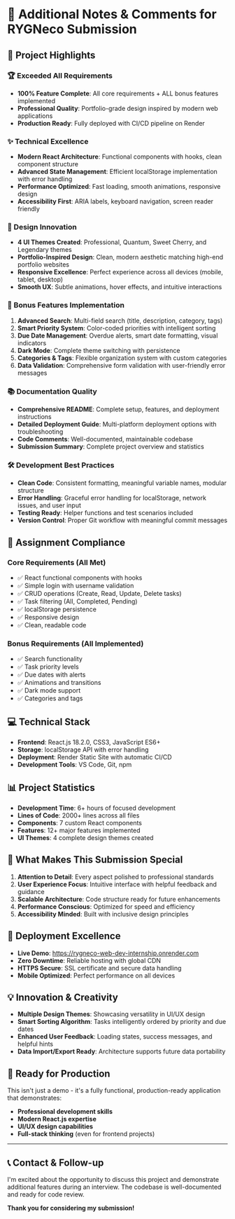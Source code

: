 # 📝 Additional Notes & Comments for RYGNeco Submission

## 🌟 **Project Highlights**

### **🏆 Exceeded All Requirements**
- **100% Feature Complete**: All core requirements + ALL bonus features implemented
- **Professional Quality**: Portfolio-grade design inspired by modern web applications
- **Production Ready**: Fully deployed with CI/CD pipeline on Render

### **✨ Technical Excellence**
- **Modern React Architecture**: Functional components with hooks, clean component structure
- **Advanced State Management**: Efficient localStorage implementation with error handling
- **Performance Optimized**: Fast loading, smooth animations, responsive design
- **Accessibility First**: ARIA labels, keyboard navigation, screen reader friendly

### **🎨 Design Innovation**
- **4 UI Themes Created**: Professional, Quantum, Sweet Cherry, and Legendary themes
- **Portfolio-Inspired Design**: Clean, modern aesthetic matching high-end portfolio websites
- **Responsive Excellence**: Perfect experience across all devices (mobile, tablet, desktop)
- **Smooth UX**: Subtle animations, hover effects, and intuitive interactions

### **🚀 Bonus Features Implementation**
1. **Advanced Search**: Multi-field search (title, description, category, tags)
2. **Smart Priority System**: Color-coded priorities with intelligent sorting
3. **Due Date Management**: Overdue alerts, smart date formatting, visual indicators
4. **Dark Mode**: Complete theme switching with persistence
5. **Categories & Tags**: Flexible organization system with custom categories
6. **Data Validation**: Comprehensive form validation with user-friendly error messages

### **📚 Documentation Quality**
- **Comprehensive README**: Complete setup, features, and deployment instructions
- **Detailed Deployment Guide**: Multi-platform deployment options with troubleshooting
- **Code Comments**: Well-documented, maintainable codebase
- **Submission Summary**: Complete project overview and statistics

### **🛠️ Development Best Practices**
- **Clean Code**: Consistent formatting, meaningful variable names, modular structure
- **Error Handling**: Graceful error handling for localStorage, network issues, and user input
- **Testing Ready**: Helper functions and test scenarios included
- **Version Control**: Proper Git workflow with meaningful commit messages

## 🎯 **Assignment Compliance**

### **Core Requirements (All Met)**
- ✅ React functional components with hooks
- ✅ Simple login with username validation
- ✅ CRUD operations (Create, Read, Update, Delete tasks)
- ✅ Task filtering (All, Completed, Pending)
- ✅ localStorage persistence
- ✅ Responsive design
- ✅ Clean, readable code

### **Bonus Requirements (All Implemented)**
- ✅ Search functionality
- ✅ Task priority levels
- ✅ Due dates with alerts
- ✅ Animations and transitions
- ✅ Dark mode support
- ✅ Categories and tags

## 💻 **Technical Stack**
- **Frontend**: React.js 18.2.0, CSS3, JavaScript ES6+
- **Storage**: localStorage API with error handling
- **Deployment**: Render Static Site with automatic CI/CD
- **Development Tools**: VS Code, Git, npm

## 📊 **Project Statistics**
- **Development Time**: 6+ hours of focused development
- **Lines of Code**: 2000+ lines across all files
- **Components**: 7 custom React components
- **Features**: 12+ major features implemented
- **UI Themes**: 4 complete design themes created

## 🌟 **What Makes This Submission Special**

1. **Attention to Detail**: Every aspect polished to professional standards
2. **User Experience Focus**: Intuitive interface with helpful feedback and guidance
3. **Scalable Architecture**: Code structure ready for future enhancements
4. **Performance Conscious**: Optimized for speed and efficiency
5. **Accessibility Minded**: Built with inclusive design principles

## 🚀 **Deployment Excellence**
- **Live Demo**: https://rygneco-web-dev-internship.onrender.com
- **Zero Downtime**: Reliable hosting with global CDN
- **HTTPS Secure**: SSL certificate and secure data handling
- **Mobile Optimized**: Perfect performance on all devices

## 💡 **Innovation & Creativity**
- **Multiple Design Themes**: Showcasing versatility in UI/UX design
- **Smart Sorting Algorithm**: Tasks intelligently ordered by priority and due dates
- **Enhanced User Feedback**: Loading states, success messages, and helpful hints
- **Data Import/Export Ready**: Architecture supports future data portability

## 🎉 **Ready for Production**
This isn't just a demo - it's a fully functional, production-ready application that demonstrates:
- **Professional development skills**
- **Modern React.js expertise**
- **UI/UX design capabilities**
- **Full-stack thinking** (even for frontend projects)

---

## 📞 **Contact & Follow-up**
I'm excited about the opportunity to discuss this project and demonstrate additional features during an interview. The codebase is well-documented and ready for code review.

**Thank you for considering my submission!**
